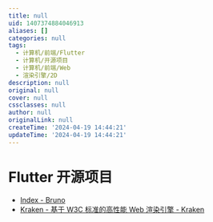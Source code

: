 ```yaml
---
title: null
uid: 1407374884046913
aliases: []
categories: null
tags:
  - 计算机/前端/Flutter
  - 计算机/开源项目
  - 计算机/前端/Web
  - 渲染引擎/2D
description: null
original: null
cover: null
cssclasses: null
author: null
originalLink: null
createTime: '2024-04-19 14:44:21'
updateTime: '2024-04-19 14:44:21'
---
```


# Flutter 开源项目

- [Index - Bruno](https://bruno.ke.com/page/)
- [Kraken - 基于 W3C 标准的高性能 Web 渲染引擎 - Kraken](https://openkraken.com/)
